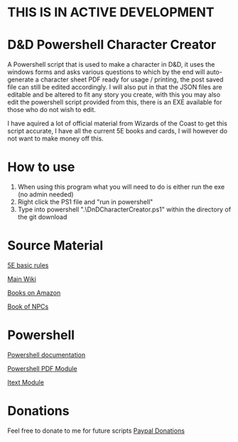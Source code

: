 # THIS IS IN ACTIVE DEVELOPMENT

# D&D Powershell Character Creator
A Powershell script that is used to make a character in D&D, it uses the windows forms and asks various questions to which by the end will auto-generate a character sheet PDF ready for usage / printing, the post saved file can still be edited accordingly. I will also put in that the JSON files are editable and be altered to fit any story you create, with this you may also edit the powershell script provided from this, there is an EXE available for those who do not wish to edit.

I have aquired a lot of official material from Wizards of the Coast to get this script accurate, I have all the current 5E books and cards, I will however do not want to make money off this.

# How to use
1. When using this program what you will need to do is either run the exe (no admin needed)
2. Right click the PS1 file and "run in powershell"
3. Type into powershell ".\DnDCharacterCreator.ps1" within the directory of the git download

# Source Material
[5E basic rules](https://www.dndbeyond.com/sources/basic-rules)

[Main Wiki](https://www.dandwiki.com/wiki/Main_Page)

[Books on Amazon](https://www.amazon.com/stores/page/3F17C185-6EB8-4E6A-A886-1571CA58A5E9)

[Book of NPCs](http://scottrpg.com/dnd/book-of-npcs-2.0/)

# Powershell
[Powershell documentation](https://docs.microsoft.com/en-us/powershell/)

[Powershell PDF Module](https://github.com/dendory/PowerShell-PDF)

[Itext Module](https://sourceforge.net/projects/itextsharp/)

# Donations
Feel free to donate to me for future scripts [Paypal Donations](https://paypal.me/SparksSkywere?locale.x=en_GB)